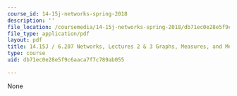 ```yaml
---
course_id: 14-15j-networks-spring-2018
description: ''
file_location: /coursemedia/14-15j-networks-spring-2018/db71ec0e28e5f9c6aaca7f7c789ab055_MIT14_15JS18_lec2-3.pdf
file_type: application/pdf
layout: pdf
title: 14.15J / 6.207 Networks, Lectures 2 & 3 Graphs, Measures, and Metrics
type: course
uid: db71ec0e28e5f9c6aaca7f7c789ab055

---
```

None